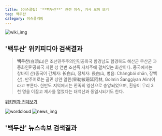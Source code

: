 ```yaml
---
title: (이슈클립) '**백두산**' 관련 이슈, 기사 모아 보기
tag: 백두산
category: 이슈클리핑
---
```

![wiki_img](https://user-images.githubusercontent.com/42597476/44503234-41136a80-a6d0-11e8-9071-6fc6418eafe4.png)
## **'**백두산**'** 위키피디아 검색결과
>**백두산**(白頭山)은 조선민주주의인민공화국 함경남도 함경북도 혜산군 무산군 과 중화인민공화국 지린 성 연변 조선족 자치주에 걸쳐있는 화산이다. 중국에서는 창바이 산(중국어 간체자: 长白山, 정체자: 長白山, 병음: Chángbái shān, 장백산), 만주어로는 골민 샹얀 알린(果勒敏珊延阿林, Golmin Šanggiyan Alin)이라고 부른다. 한반도 지역에서는 민족의 영산으로 숭앙되었으며, 환웅이 무리 3천 명을 이끌고 제사를 열었다는 태백산과 동일시되기도 한다.

<a href="https://ko.wikipedia.org/wiki/백두산" target="_blank">위키백과 전체보기</a>

![wordcloud](https://s3.ap-northeast-2.amazonaws.com/lyrics101-wordcloud/2018-09-19-1537340843.png)
![news_img](https://user-images.githubusercontent.com/42597476/44507050-1206f400-a6e4-11e8-8d98-7ffbfebb353f.png)
## **'**백두산**'** 뉴스속보 검색결과


